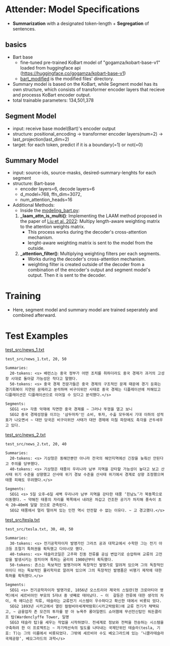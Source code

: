 # Attender: Model Specifications
  * <strong>Summarization</strong> with a designated token-length + <strong>Segregation</strong> of sentences.
## basics
* Bart base
  * fine-tuned pre-trained KoBart model of "gogamza/kobart-base-v1" loaded from huggingface api (https://huggingface.co/gogamza/kobart-base-v1)
  * [bart_modified](./model/bart_modified) is the modified files' directory.
* Summary model is based on the KoBart, while Segment model has its own structure, which consists of transformer encoder layers that recieve and processs KoBart encoder output.
* total trainable parameters: 134,501,378

## Segment Model
* input: receive base model(Bart)'s encoder output
* structure: positional_encoding -> transformer encoder layers(num=2) -> last_projection(last_dim=2)
* target: for each token, predict if it is a boundary(=1) or not(=0)

## Summary Model
* input: source-ids, source-masks, desired-summary-lenghts for each segment
* structure: Bart-base
  * encoder layers=6, decode layers=6
  * d_model=768, ffn_dim=3072, 
  * num_attention_heads=16
* Additional Methods:
  * Inside the [modeling_bart.py](model/bart_modified/modeling_bart.py):<br>
  1. <strong>_laam_attn_is_multi()</strong>: Implementing the LAAM method proposed in the paper of [Liu et al. 2022](https://aclanthology.org/2022.acl-long.474.pdf): Multipy length-aware weighting matrix to the attention weights matrix.<br>
      * This process works during the decoder's cross-attention mechanism.
      * lenght-aware weighting matrix is sent to the model from the outside.
  2. <strong>_attention_filter()</strong>: Multiplying weighting filters per each segments.<br>
      * Works during the decoder's cross-attention mechanism.
      * weighting filter is created outside of the decoder from a combination of the encoder's output and segment model's output. Then it is sent to the decoder.

# Training
* Here, segment model and summary model are trained seperately and combined afterward.

# Test Examples

[test_src/news_1.txt](./test/test_src/news_1.txt) 

```test_src/news_1.txt, 20, 50 ```
```
Summaries:
  20-tokens: <s> 배런스는 중국 정부가 어떤 조치를 취하더라도 중국 경제가 과거의 고성장 시대로 돌아갈 가능성은 작다고 말했다.
  50-tokens: <s> 중국 경제 전문가들은 중국 경제의 구조적인 문제 때문에 경기 둔화는 경기회복이 지연된 문제라고 분석하며 비구이위안 사태로 중국 경제는 디플레이션에 처해있고 디플레이션은 디플레이션으로 이어질 수 있다고 분석했다.</s>

Segments:
  SEG1 <s> 각종 악재에 직면한 중국 경제를 ~ 그러나 뚜껑을 열고 보니
  SEG2 중국 경제성장을 이끄는 '삼두마차'인 소비, 투자, 수출 모두에서 기대 이하의 성적표가 나오면서 ~ 대만 당국은 비구이위안 사태가 대만 경제에 미칠 파장에도 촉각을 곤두세우고 있다.
```

[test_src/news_2.txt](./test/test_src/news_2.txt)

```test_src/news_2.txt, 20, 40```
```
Summaries:
  20-tokens: <s> 기상청은 동해안뿐만 아니라 전국의 해안지역에선 긴장을 늦춰선 안된다고 주의를 당부했다.
  40-tokens: <s> 기상청은 태풍이 우리나라 남부 지역을 강타할 가능성이 높다고 보고 산사태 위기 수준을 상향했고 산사태 위기 경보 수준을 산사태 위기에서 경계로 상향 조정했으며 태풍 피해도 우려했다.</s>

Segments:
  SEG1 <s> 5일 오후∼6일 새벽 우리나라 남부 지역을 강타한 태풍 ‘힌남노’가 북동쪽으로 이동했다. ~ 약해진 태풍의 자리를 북쪽에서 내려온 차갑고 건조한 공기가 차지해 풍속이 초속 20∼40m에 달할 것으로 관측된다.
  SEG2 태풍에서 멀리 떨어져 있는 인천 역시 안전할 수 없는 이유다. ~ 고 경고했다.</s>
```

[test_src/tesla.txt](./test/test_src/tesla.txt)

```test_src/tesla.txt, 30, 40, 50  ```
```
Summaries:
  30-tokens: <s> 전기공학자이자 발명가인 그라츠 공과 대학교에서 수학한 그는 전기 아크등 조절기 특허권을 획득했고 다이너모 했다.
  40-tokens: <s> 테슬라코일은 고주파 진동 전류를 공심 변압기로 승압하여 교류의 고전압을 발생시키는 장치이며 특허는 굴리히 1900년부터 획득했다.
  50-tokens: 존스는 독보적인 발명가이며 독창적인 발명가로 알려져 있으며 그의 독창적인 아이디 어는 독보적인 물리학자로 알려져 있으며 그의 독창적인 발명품은 비행기 제작에 대한 특허를 획득했다.</s>

Segments:
  SEG1 <s> 전기공학자이자 발명가로, 1856년 오스트리아 제국의 스밀랸(현 크로아티아 영역)에서 세르비아인 부모의 5자녀 중 넷째로 태어났다. ~ 이  갈등은 전류에 대한 생각의 차이, 즉 에디슨은 직류, 테슬라는 교류전기 시스템이 우수하다고 확신한 데에서 비롯되 었다.
  SEG2 1893년 시카고에서 열린 컬럼비아세계박람회(시카고박람회)에 교류 전기가 채택되고, ~ 금융업자 존 모건의 투자를 받 아 뉴욕주 롱아일랜드 쇼어햄에 무선전신탑인 워든클리프 탑(Wardenclyffe Tower, 일명
  SEG3 테슬라 탑)을 세우는 작업을 시작하였다. 전세계로 정보와 전력을 전송하는 시스템을 구축하려 한 이 프로젝트는 ~ 자기력선속의 밀도를 나타내는 국제단위인 테슬라(tesla, 기호: T)는 그의 이름에서 비롯되었다. 그밖에 세르비아 수도 베오그라드에 있는 ‘니콜라테슬라국제공항’, 베오그라드의 과학</s>
```



